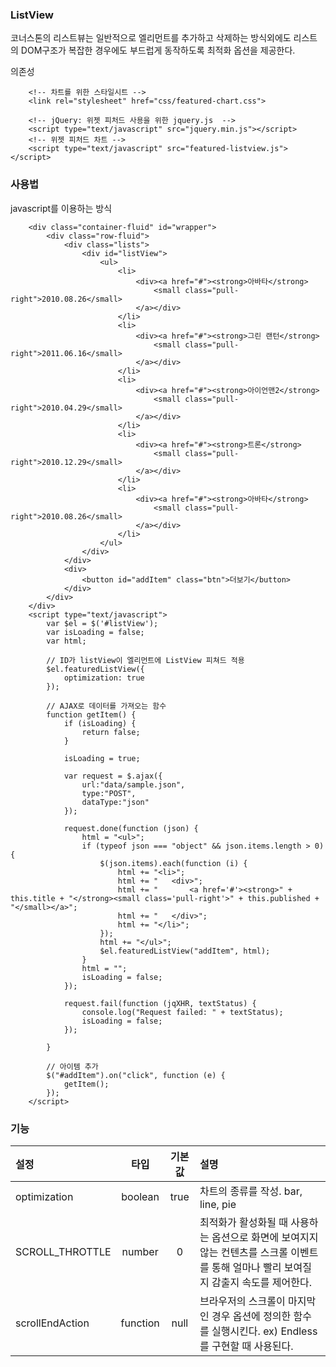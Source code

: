 <!--
layout: 'post'
section: 'Cornerstone Framework'
title: '리스트뷰'
outline: '리스트뷰'
date: '2012-11-16'
tagstr: 'widget'
subsection: ‘본문’
order: '[4, 4, 2]'
thumbnail: '4.4.02.list_view.png'
-->


### ListView

코너스톤의 리스트뷰는 일반적으로 엘리먼트를 추가하고 삭제하는 방식외에도 리스트의 DOM구조가 복잡한 경우에도 부드럽게 동작하도록 최적화 옵션을 제공한다.

의존성

```
	<!-- 차트를 위한 스타일시트 -->
	<link rel="stylesheet" href="css/featured-chart.css">
	
	<!-- jQuery: 위젯 피처드 사용을 위한 jquery.js  -->
	<script type="text/javascript" src="jquery.min.js"></script>
	<!-- 위젯 피처드 차트 -->
	<script type="text/javascript" src="featured-listview.js"></script>
```

### 사용법

javascript를 이용하는 방식

``` cm
    <div class="container-fluid" id="wrapper">
	    <div class="row-fluid">
		    <div class="lists">
			    <div id="listView">
				    <ul>
					    <li>
						    <div><a href="#"><strong>아바타</strong>
							    <small class="pull-right">2010.08.26</small>
						    </a></div>
					    </li>
					    <li>
						    <div><a href="#"><strong>그린 랜턴</strong>
							    <small class="pull-right">2011.06.16</small>
						    </a></div>
					    </li>
					    <li>
						    <div><a href="#"><strong>아이언맨2</strong>
							    <small class="pull-right">2010.04.29</small>
						    </a></div>
					    </li>
					    <li>
						    <div><a href="#"><strong>트론</strong>
							    <small class="pull-right">2010.12.29</small>
						    </a></div>
					    </li>
					    <li>
						    <div><a href="#"><strong>아바타</strong>
							    <small class="pull-right">2010.08.26</small>
						    </a></div>
					    </li>
				    </ul>
			    </div>
		    </div>
		    <div>
			    <button id="addItem" class="btn">더보기</button>
		    </div>
	    </div>
    </div>
    <script type="text/javascript">
	    var $el = $('#listView');
	    var isLoading = false;
	    var html;
    
	    // ID가 listView이 엘리먼트에 ListView 피쳐드 적용
	    $el.featuredListView({
		    optimization: true
	    });
    
	    // AJAX로 데이터를 가져오는 함수
	    function getItem() {
		    if (isLoading) {
			    return false;
		    }
    
		    isLoading = true;
    
		    var request = $.ajax({
			    url:"data/sample.json",
			    type:"POST",
			    dataType:"json"
		    });
    
		    request.done(function (json) {
			    html = "<ul>";
			    if (typeof json === "object" && json.items.length > 0) {
				    $(json.items).each(function (i) {
					    html += "<li>";
					    html += "	<div>";
					    html += "		<a href='#'><strong>" + this.title + "</strong><small class='pull-right'>" + this.published + "</small></a>";
					    html += "	</div>";
					    html += "</li>";
				    });
				    html += "</ul>";
				    $el.featuredListView("addItem", html);
			    }
			    html = "";
			    isLoading = false;
		    });
    
		    request.fail(function (jqXHR, textStatus) {
			    console.log("Request failed: " + textStatus);
			    isLoading = false;
		    });
    
	    }
    
	    // 아이템 추가
	    $("#addItem").on("click", function (e) {
		    getItem();
	    });
    </script>
```

### 기능

설정 | 타입 | 기본값 | 설명
:-- | :-: | :-: | :--
optimization | boolean | true | 차트의 종류를 작성. bar, line, pie
SCROLL_THROTTLE | number | 0 | 최적화가 활성화될 때 사용하는 옵션으로 화면에 보여지지 않는 컨텐츠를 스크롤 이벤트를 통해 얼마나 빨리 보여질지 감출지 속도를 제어한다.
scrollEndAction | function | null | 브라우저의 스크롤이 마지막인 경우 옵션에 정의한 함수를 실행시킨다. ex) Endless를 구현할 때 사용된다.
